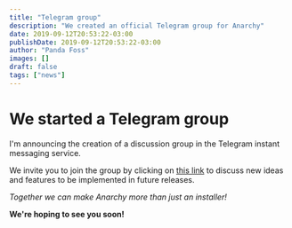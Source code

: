 ```yaml
---
title: "Telegram group"
description: "We created an official Telegram group for Anarchy"
date: 2019-09-12T20:53:22-03:00
publishDate: 2019-09-12T20:53:22-03:00
author: "Panda Foss"
images: []
draft: false
tags: ["news"]
---
```


#  We started a Telegram group

I'm announcing the creation of a discussion group in the Telegram instant messaging service.

We invite you to join the group by clicking on [this link](https://t.me/anarchy_linux) to discuss new ideas and features to be implemented in future releases.

*Together we can make Anarchy more than just an installer!*

**We're hoping to see you soon!**
